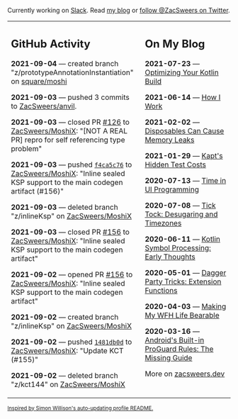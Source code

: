 Currently working on [Slack](https://slack.com/). Read [my blog](https://zacsweers.dev/) or [follow @ZacSweers on Twitter](https://twitter.com/ZacSweers).

<table><tr><td valign="top" width="60%">

## GitHub Activity
<!-- githubActivity starts -->
**2021-09-04** — created branch "z/prototypeAnnotationInstantiation" on [square/moshi](https://api.github.com/repos/square/moshi)

**2021-09-03** — pushed 3 commits to [ZacSweers/anvil](https://api.github.com/repos/ZacSweers/anvil).

**2021-09-03** — closed PR [#126](https://api.github.com/repos/ZacSweers/MoshiX/pulls/126) to [ZacSweers/MoshiX](https://api.github.com/repos/ZacSweers/MoshiX): "[NOT A REAL PR] repro for self referencing type problem"

**2021-09-03** — pushed [`f4ca5c76`](https://github.com/ZacSweers/MoshiX/commit/f4ca5c76106210b3f4e7aa598f30d73eda7a2c9f) to [ZacSweers/MoshiX](https://api.github.com/repos/ZacSweers/MoshiX): "Inline sealed KSP support to the main codegen artifact (#156)"

**2021-09-03** — deleted branch "z/inlineKsp" on [ZacSweers/MoshiX](https://api.github.com/repos/ZacSweers/MoshiX)

**2021-09-03** — closed PR [#156](https://api.github.com/repos/ZacSweers/MoshiX/pulls/156) to [ZacSweers/MoshiX](https://api.github.com/repos/ZacSweers/MoshiX): "Inline sealed KSP support to the main codegen artifact"

**2021-09-02** — opened PR [#156](https://api.github.com/repos/ZacSweers/MoshiX/pulls/156) to [ZacSweers/MoshiX](https://api.github.com/repos/ZacSweers/MoshiX): "Inline sealed KSP support to the main codegen artifact"

**2021-09-02** — created branch "z/inlineKsp" on [ZacSweers/MoshiX](https://api.github.com/repos/ZacSweers/MoshiX)

**2021-09-02** — pushed [`1481db0d`](https://github.com/ZacSweers/MoshiX/commit/1481db0d90c5acd04e2f26df6e36ffc0663daefe) to [ZacSweers/MoshiX](https://api.github.com/repos/ZacSweers/MoshiX): "Update KCT (#155)"

**2021-09-02** — deleted branch "z/kct144" on [ZacSweers/MoshiX](https://api.github.com/repos/ZacSweers/MoshiX)
<!-- githubActivity ends -->
</td><td valign="top" width="40%">

## On My Blog
<!-- blog starts -->
**2021-07-23** — [Optimizing Your Kotlin Build](https://www.zacsweers.dev/optimizing-your-kotlin-build/)

**2021-06-14** — [How I Work](https://www.zacsweers.dev/how-i-work/)

**2021-02-02** — [Disposables Can Cause Memory Leaks](https://www.zacsweers.dev/disposables-can-cause-memory-leaks/)

**2021-01-29** — [Kapt's Hidden Test Costs](https://www.zacsweers.dev/kapts-hidden-test-costs/)

**2020-07-13** — [Time in UI Programming](https://www.zacsweers.dev/time-in-ui/)

**2020-07-08** — [Tick Tock: Desugaring and Timezones](https://www.zacsweers.dev/ticktock-desugaring-timezones/)

**2020-06-11** — [Kotlin Symbol Processing: Early Thoughts](https://www.zacsweers.dev/kotlin-symbol-processor-early-thoughts/)

**2020-05-01** — [Dagger Party Tricks: Extension Functions](https://www.zacsweers.dev/dagger-party-tricks-extension-functions/)

**2020-04-03** — [Making My WFH Life Bearable](https://www.zacsweers.dev/making-wfh-life-bearable/)

**2020-03-16** — [Android's Built-in ProGuard Rules: The Missing Guide](https://www.zacsweers.dev/android-proguard-rules/)
<!-- blog ends -->
More on [zacsweers.dev](https://zacsweers.dev/)
</td></tr></table>

<sub><a href="https://simonwillison.net/2020/Jul/10/self-updating-profile-readme/">Inspired by Simon Willison's auto-updating profile README.</a></sub>